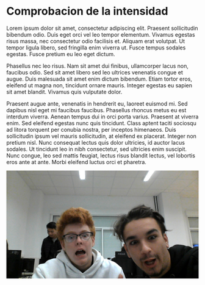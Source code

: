 # Comprobacion de la intensidad

Lorem ipsum dolor sit amet, consectetur adipiscing elit. Praesent sollicitudin bibendum odio. Duis eget orci vel leo tempor elementum. Vivamus egestas risus massa, nec consectetur odio facilisis et. Aliquam erat volutpat. Ut tempor ligula libero, sed fringilla enim viverra ut. Fusce tempus sodales egestas. Fusce pretium eu leo eget dictum.

Phasellus nec leo risus. Nam sit amet dui finibus, ullamcorper lacus non, faucibus odio. Sed sit amet libero sed leo ultrices venenatis congue et augue. Duis malesuada sit amet enim dictum bibendum. Etiam tortor eros, eleifend ut magna non, tincidunt ornare mauris. Integer egestas eu sapien sit amet blandit. Vivamus quis vulputate dolor.

Praesent augue ante, venenatis in hendrerit eu, laoreet euismod mi. Sed dapibus nisl eget mi faucibus faucibus. Phasellus rhoncus metus eu est interdum viverra. Aenean tempus dui in orci porta varius. Praesent at viverra enim. Sed eleifend egestas nunc quis tincidunt. Class aptent taciti sociosqu ad litora torquent per conubia nostra, per inceptos himenaeos. Duis sollicitudin ipsum vel mauris sollicitudin, at eleifend ex placerat. Integer non pretium nisl. Nunc consequat lectus quis dolor ultricies, id auctor lacus sodales. Ut tincidunt leo in nibh consectetur, sed ultricies enim suscipit. Nunc congue, leo sed mattis feugiat, lectus risus blandit lectus, vel lobortis eros ante at ante. Morbi eleifend luctus orci et pharetra.

![Pepe y yo](WIN_20191115_17_56_40_Pro.jpg)


